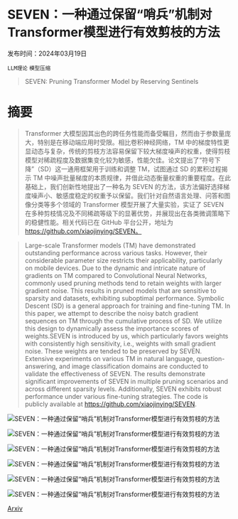 # SEVEN：一种通过保留“哨兵”机制对Transformer模型进行有效剪枝的方法

发布时间：2024年03月19日

`LLM理论` `模型压缩`

> SEVEN: Pruning Transformer Model by Reserving Sentinels

# 摘要

> Transformer 大模型因其出色的跨任务性能而备受瞩目，然而由于参数量庞大，特别是在移动端应用时受限。相比卷积神经网络，TM 中的梯度特性更显动态与复杂，传统的剪枝方法容易保留下较大梯度噪声的权重，使得剪枝模型对稀疏程度及数据集变化较为敏感，性能欠佳。论文提出了“符号下降”（SD）这一通用框架用于训练和调整 TM，试图通过 SD 的累积过程揭示 TM 中噪声批量梯度的本质规律，并借此动态衡量权重的重要程度。在此基础上，我们创新性地提出了一种名为 SEVEN 的方法，该方法偏好选择梯度噪声小、敏感度稳定的权重予以保留。我们针对自然语言处理、问答和图像分类等多个领域的 Transformer 模型开展了大量实验，实证了 SEVEN 在多种剪枝情况及不同稀疏等级下的显著优势，并展现出在各类微调策略下的稳健性能。相关代码已在 GitHub 平台公开，地址为 https://github.com/xiaojinying/SEVEN。

> Large-scale Transformer models (TM) have demonstrated outstanding performance across various tasks. However, their considerable parameter size restricts their applicability, particularly on mobile devices. Due to the dynamic and intricate nature of gradients on TM compared to Convolutional Neural Networks, commonly used pruning methods tend to retain weights with larger gradient noise. This results in pruned models that are sensitive to sparsity and datasets, exhibiting suboptimal performance. Symbolic Descent (SD) is a general approach for training and fine-tuning TM. In this paper, we attempt to describe the noisy batch gradient sequences on TM through the cumulative process of SD. We utilize this design to dynamically assess the importance scores of weights.SEVEN is introduced by us, which particularly favors weights with consistently high sensitivity, i.e., weights with small gradient noise. These weights are tended to be preserved by SEVEN. Extensive experiments on various TM in natural language, question-answering, and image classification domains are conducted to validate the effectiveness of SEVEN. The results demonstrate significant improvements of SEVEN in multiple pruning scenarios and across different sparsity levels. Additionally, SEVEN exhibits robust performance under various fine-tuning strategies. The code is publicly available at https://github.com/xiaojinying/SEVEN.

![SEVEN：一种通过保留“哨兵”机制对Transformer模型进行有效剪枝的方法](../../../paper_images/2403.12688/plot1.png)

![SEVEN：一种通过保留“哨兵”机制对Transformer模型进行有效剪枝的方法](../../../paper_images/2403.12688/plot2.png)

![SEVEN：一种通过保留“哨兵”机制对Transformer模型进行有效剪枝的方法](../../../paper_images/2403.12688/plot3.png)

![SEVEN：一种通过保留“哨兵”机制对Transformer模型进行有效剪枝的方法](../../../paper_images/2403.12688/plot4.png)

![SEVEN：一种通过保留“哨兵”机制对Transformer模型进行有效剪枝的方法](../../../paper_images/2403.12688/plot5.png)

![SEVEN：一种通过保留“哨兵”机制对Transformer模型进行有效剪枝的方法](../../../paper_images/2403.12688/plot6.png)

[Arxiv](https://arxiv.org/abs/2403.12688)